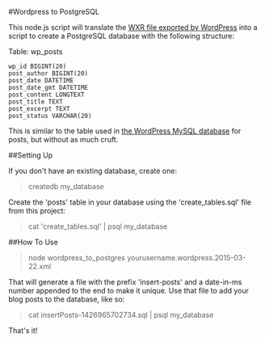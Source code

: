 #Wordpress to PostgreSQL

This node.js script will translate the
[WXR file exported by WordPress][wp-export] into a script to create a PostgreSQL
database with the following structure:

Table: wp_posts
```
wp_id BIGINT(20)
post_author BIGINT(20)
post_date DATETIME
post_date_gmt DATETIME
post_content LONGTEXT
post_title TEXT
post_excerpt TEXT
post_status VARCHAR(20)
```

This is similar to the table used in [the WordPress MySQL database][wp-db] for
posts, but without as much cruft.

[wp-export]: http://codex.wordpress.org/Tools_Export_Screen
[wp-db]: https://codex.wordpress.org/images/9/97/WP3.8-ERD.png

##Setting Up

If you don't have an existing database, create one:
> createdb my_database

Create the 'posts' table in your database using the 'create_tables.sql' file
from this project:
> cat 'create_tables.sql' | psql my_database

##How To Use

> node wordpress_to_postgres yourusername.wordpress.2015-03-22.xml

That will generate a file with the prefix 'insert-posts' and a date-in-ms number
appended to the end to make it unique. Use that file to add your blog posts to
the database, like so:

> cat insertPosts-1426965702734.sql | psql my_database

That's it!
